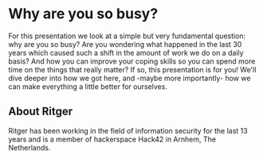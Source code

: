 # Why are you so busy?

For this presentation we look at a simple but very fundamental question: why
are you so busy? Are you wondering what happened in the last 30 years which
caused such a shift in the amount of work we do on a daily basis? And how you
can improve your coping skills so you can spend more time on the things that
really matter? If so, this presentation is for you! We'll dive deeper into how
we got here, and -maybe more importantly- how we can make everything a little
better for ourselves.

## About Ritger
Ritger has been working in the field of information security for the
last 13 years and is a member of hackerspace Hack42 in Arnhem, The
Netherlands.
